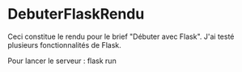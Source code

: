 # DebuterFlaskRendu

Ceci constitue le rendu pour le brief "Débuter avec Flask". J'ai testé plusieurs fonctionnalités de Flask.

Pour lancer le serveur : flask run

